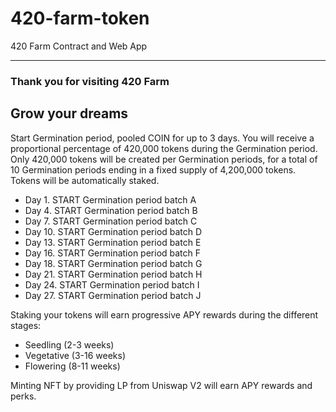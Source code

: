# 420-farm-token

420 Farm Contract and Web App

---

### Thank you for visiting 420 Farm

## Grow your dreams

Start Germination period, pooled COIN for up to 3 days.
You will receive a proportional percentage of 420,000 tokens during the
Germination period. Only 420,000 tokens will be created per Germination periods,
for a total of 10 Germination periods ending in a fixed supply of 4,200,000
tokens. Tokens will be automatically staked.

- Day 1.  START Germination period batch A 
- Day 4.  START Germination period batch B
- Day 7.  START Germination period batch C
- Day 10. START Germination period batch D
- Day 13. START Germination period batch E
- Day 16. START Germination period batch F
- Day 18. START Germination period batch G
- Day 21. START Germination period batch H
- Day 24. START Germination period batch I
- Day 27. START Germination period batch J

Staking your tokens will earn progressive APY rewards during the different
stages:

- Seedling (2-3 weeks)
- Vegetative (3-16 weeks)
- Flowering (8-11 weeks)

Minting NFT by providing LP from Uniswap V2 will earn APY rewards and perks.

